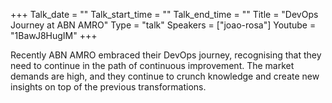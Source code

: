 +++
Talk_date = ""
Talk_start_time = ""
Talk_end_time = ""
Title = "DevOps Journey at ABN AMRO"
Type = "talk"
Speakers = ["joao-rosa"]
Youtube = "1BawJ8HugIM"
+++

Recently ABN AMRO embraced their DevOps journey, recognising that they need to continue in the path of continuous improvement. The market demands are high, and they continue to crunch knowledge and create new insights on top of the previous transformations.
